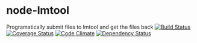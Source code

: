 # node-lmtool
Programatically submit files to lmtool and get the files back
[![Build Status](https://travis-ci.org/eiriksm/node-lmtool.svg?branch=master)](https://travis-ci.org/eiriksm/node-lmtool)
[![Coverage Status](https://coveralls.io/repos/eiriksm/node-lmtool/badge.svg?branch=master)](https://coveralls.io/r/eiriksm/node-lmtool?branch=master)
[![Code Climate](https://codeclimate.com/github/eiriksm/node-lmtool/badges/gpa.svg)](https://codeclimate.com/github/eiriksm/node-lmtool)
[![Dependency Status](https://david-dm.org/eiriksm/node-lmtool.svg)](https://david-dm.org/eiriksm/node-lmtool)
